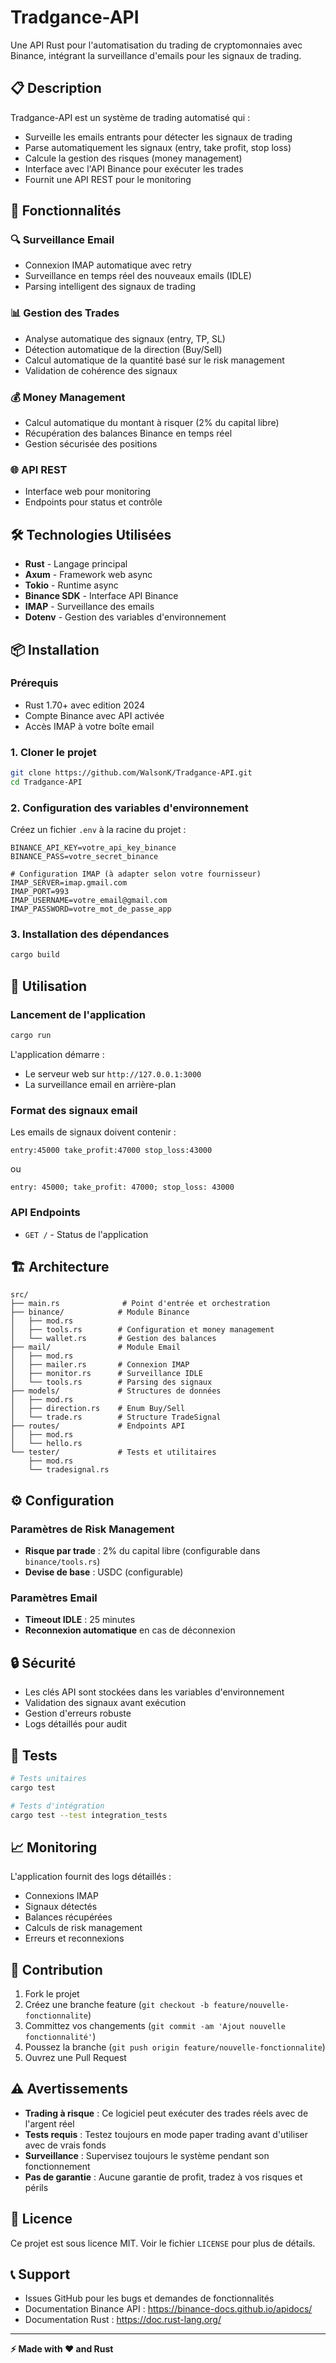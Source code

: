 # Tradgance-API

Une API Rust pour l'automatisation du trading de cryptomonnaies avec Binance, intégrant la surveillance d'emails pour les signaux de trading.

## 📋 Description

Tradgance-API est un système de trading automatisé qui :

- Surveille les emails entrants pour détecter les signaux de trading
- Parse automatiquement les signaux (entry, take profit, stop loss)
- Calcule la gestion des risques (money management)
- Interface avec l'API Binance pour exécuter les trades
- Fournit une API REST pour le monitoring

## 🚀 Fonctionnalités

### 🔍 Surveillance Email

- Connexion IMAP automatique avec retry
- Surveillance en temps réel des nouveaux emails (IDLE)
- Parsing intelligent des signaux de trading

### 📊 Gestion des Trades

- Analyse automatique des signaux (entry, TP, SL)
- Détection automatique de la direction (Buy/Sell)
- Calcul automatique de la quantité basé sur le risk management
- Validation de cohérence des signaux

### 💰 Money Management

- Calcul automatique du montant à risquer (2% du capital libre)
- Récupération des balances Binance en temps réel
- Gestion sécurisée des positions

### 🌐 API REST

- Interface web pour monitoring
- Endpoints pour status et contrôle

## 🛠️ Technologies Utilisées

- **Rust** - Langage principal
- **Axum** - Framework web async
- **Tokio** - Runtime async
- **Binance SDK** - Interface API Binance
- **IMAP** - Surveillance des emails
- **Dotenv** - Gestion des variables d'environnement

## 📦 Installation

### Prérequis

- Rust 1.70+ avec edition 2024
- Compte Binance avec API activée
- Accès IMAP à votre boîte email

### 1. Cloner le projet

```bash
git clone https://github.com/WalsonK/Tradgance-API.git
cd Tradgance-API
```

### 2. Configuration des variables d'environnement

Créez un fichier `.env` à la racine du projet :

```env
BINANCE_API_KEY=votre_api_key_binance
BINANCE_PASS=votre_secret_binance

# Configuration IMAP (à adapter selon votre fournisseur)
IMAP_SERVER=imap.gmail.com
IMAP_PORT=993
IMAP_USERNAME=votre_email@gmail.com
IMAP_PASSWORD=votre_mot_de_passe_app
```

### 3. Installation des dépendances

```bash
cargo build
```

## 🚀 Utilisation

### Lancement de l'application

```bash
cargo run
```

L'application démarre :

- Le serveur web sur `http://127.0.0.1:3000`
- La surveillance email en arrière-plan

### Format des signaux email

Les emails de signaux doivent contenir :

```
entry:45000 take_profit:47000 stop_loss:43000
```

ou

```
entry: 45000; take_profit: 47000; stop_loss: 43000
```

### API Endpoints

- `GET /` - Status de l'application

## 🏗️ Architecture

```
src/
├── main.rs              # Point d'entrée et orchestration
├── binance/            # Module Binance
│   ├── mod.rs
│   ├── tools.rs        # Configuration et money management
│   └── wallet.rs       # Gestion des balances
├── mail/               # Module Email
│   ├── mod.rs
│   ├── mailer.rs       # Connexion IMAP
│   ├── monitor.rs      # Surveillance IDLE
│   └── tools.rs        # Parsing des signaux
├── models/             # Structures de données
│   ├── mod.rs
│   ├── direction.rs    # Enum Buy/Sell
│   └── trade.rs        # Structure TradeSignal
├── routes/             # Endpoints API
│   ├── mod.rs
│   └── hello.rs
└── tester/             # Tests et utilitaires
    ├── mod.rs
    └── tradesignal.rs
```

## ⚙️ Configuration

### Paramètres de Risk Management

- **Risque par trade** : 2% du capital libre (configurable dans `binance/tools.rs`)
- **Devise de base** : USDC (configurable)

### Paramètres Email

- **Timeout IDLE** : 25 minutes
- **Reconnexion automatique** en cas de déconnexion

## 🔒 Sécurité

- Les clés API sont stockées dans les variables d'environnement
- Validation des signaux avant exécution
- Gestion d'erreurs robuste
- Logs détaillés pour audit

## 🧪 Tests

```bash
# Tests unitaires
cargo test

# Tests d'intégration
cargo test --test integration_tests
```

## 📈 Monitoring

L'application fournit des logs détaillés :

- Connexions IMAP
- Signaux détectés
- Balances récupérées
- Calculs de risk management
- Erreurs et reconnexions

## 🤝 Contribution

1. Fork le projet
2. Créez une branche feature (`git checkout -b feature/nouvelle-fonctionnalite`)
3. Committez vos changements (`git commit -am 'Ajout nouvelle fonctionnalité'`)
4. Poussez la branche (`git push origin feature/nouvelle-fonctionnalite`)
5. Ouvrez une Pull Request

## ⚠️ Avertissements

- **Trading à risque** : Ce logiciel peut exécuter des trades réels avec de l'argent réel
- **Tests requis** : Testez toujours en mode paper trading avant d'utiliser avec de vrais fonds
- **Surveillance** : Supervisez toujours le système pendant son fonctionnement
- **Pas de garantie** : Aucune garantie de profit, tradez à vos risques et périls

## 📜 Licence

Ce projet est sous licence MIT. Voir le fichier `LICENSE` pour plus de détails.

## 📞 Support

- Issues GitHub pour les bugs et demandes de fonctionnalités
- Documentation Binance API : https://binance-docs.github.io/apidocs/
- Documentation Rust : https://doc.rust-lang.org/

---

**⚡ Made with ❤️ and Rust**
